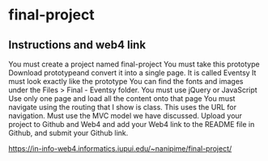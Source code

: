 # final-project

## Instructions and web4 link

You must create a project named final-project
You must take this prototype  Download prototypeand convert it into a single page.  It is called Eventsy
It must look exactly like the prototype
You can find the fonts and images under the Files > Final - Eventsy folder. 
You must use jQuery or JavaScript
Use only one page and load all the content onto that page 
You must navigate using the routing that I show is class. This uses the URL for navigation.
Must use the MVC model we have discussed.
Upload your project to Github and Web4 and add your Web4 link to the README file in Github, and submit your Github link.  

https://in-info-web4.informatics.iupui.edu/~nanipime/final-project/
